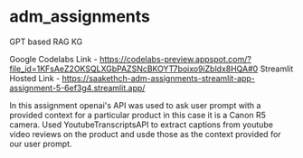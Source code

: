 # adm_assignments

GPT based RAG KG 

Google Codelabs Link - https://codelabs-preview.appspot.com/?file_id=1KFsAeZ2OKSQLXGbPAZSNcBKOYT7boixo9iZbldx8HQA#0
Streamlit Hosted Link - https://saakethch-adm-assignments-streamlit-app-assignment-5-6ef3g4.streamlit.app/

In this assignment openai's API was used to ask user prompt with a provided context for a particular product in this case it is a Canon R5 camera.
Used YoutubeTranscriptsAPI to extract captions from youtube video reviews on the product and usde those as the context provided for our user prompt.
